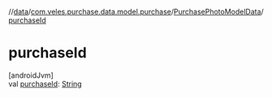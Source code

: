 //[data](../../../index.md)/[com.veles.purchase.data.model.purchase](../index.md)/[PurchasePhotoModelData](index.md)/[purchaseId](purchase-id.md)

# purchaseId

[androidJvm]\
val [purchaseId](purchase-id.md): [String](https://kotlinlang.org/api/latest/jvm/stdlib/kotlin/-string/index.html)
